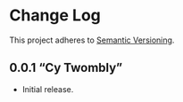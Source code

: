 # Change Log
This project adheres to [Semantic Versioning](http://semver.org/).

## 0.0.1 “Cy Twombly”
* Initial release.
